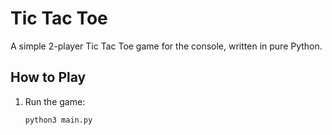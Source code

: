 # Tic Tac Toe 

A simple 2-player Tic Tac Toe game for the console, written in pure Python.

## How to Play
1. Run the game:
   ```bash
   python3 main.py
   

